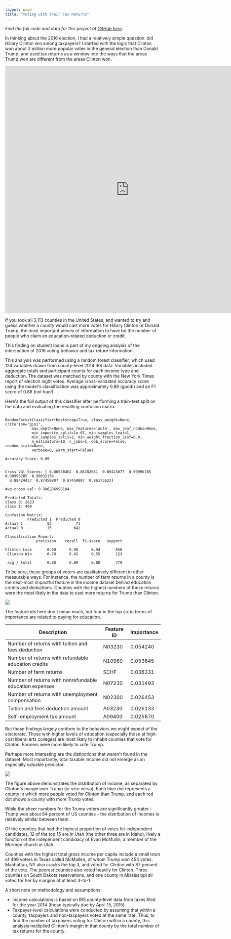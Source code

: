 ```yaml
---
layout: page
title: "Voting with their Tax Returns"
---
```

*Find the full code and data for this project at [GitHub here]().*


In thinking about the 2016 election, I had a relatively simple question: did Hillary Clinton win among taxpayers? I started with the logic that Clinton won about 3 million more popular votes in the general election than Donald Trump, and used tax returns as a window into the ways that the areas Trump won are different from the areas Clinton won.

<iframe width="800" height="800" src="https://public.tableau.com/views/Clinton-TrumpMarginbyCounty/Story1?:embed=y&:display_count=yes" frameborder="0" allowfullscreen></iframe>

If you took all 3,113 counties in the United States, and wanted to try and guess whether a county would cast more votes for Hillary Clinton or Donald Trump, the most important pieces of information to have be the number of people who claim an education-related deduction or credit.

This finding on student loans is part of my ongoing analysis of the intersection of 2016 voting behavior and tax return information.

This analysis was performed using a random forest classifier, which used 124 variables drawn from county-level 2014 IRS data. Variables included aggregate totals and participant counts for each income type and deduction. The dataset was matched by county with the New York Times report of election night votes. Average cross-validated accuracy score using the model's classification was approximately 0.89 (good!) and an F1 score of 0.88 (not bad!).   

Here's the full output of this classifier after performing a train-test split on the data and evaluating the resulting confusion matrix.
```

RandomForestClassifier(bootstrap=True, class_weight=None, criterion='gini',
            max_depth=None, max_features='auto', max_leaf_nodes=None,
            min_impurity_split=1e-07, min_samples_leaf=1,
            min_samples_split=2, min_weight_fraction_leaf=0.0,
            n_estimators=10, n_jobs=1, oob_score=False, random_state=None,
            verbose=0, warm_start=False)

Accuracy Score:	0.89


Cross Val Scores: [ 0.86538462  0.88782051  0.89423077  0.90996785  0.90996785  0.90032154
  0.88424437  0.87459807  0.87459807  0.86173633]

Avg cross val: 0.886286998104

Predicted Totals:
class 0: 2623
class 1: 490

Confusion Matrix:
          Predicted 1  Predicted 0
Actual 1           52           71
Actual 0           15          641

Classification Report:
              precision    recall  f1-score   support

Clinton Lose       0.90      0.98      0.94       656
 Clinton Win       0.78      0.42      0.55       123

 avg / total       0.88      0.89      0.88       779

```


To be sure, these groups of voters are qualitatively different in other measurable ways. For instance, the number of farm returns in a county is the next-most impactful feature in the income dataset behind education credits and deductions. Counties with the highest numbers of these returns were the most likely in the data to cast more returns for Trump than Clinton.

![](https://raw.githubusercontent.com/austinbrian/blog/master/images/clinton_feature_importances_bar.png)

The feature ids here don't mean much, but four in the top six in terms of importance are related to paying for education.

Description | Feature ID | Importance|
----|----|----|
Number of returns with tuition and fees deduction| N03230 | 0.054240
Number of returns with refundable education credits | N10960| 0.053645
Number of farm returns | SCHF| 0.038331
Number of returns with nonrefundable education expenses | N07230 | 0.031493
Number of returns with unemployment compensation | N02300 | 0.026453
Tuition and fees deduction amount | A03230 | 0.026133
Self-employment tax amount | A09400 | 0.025870

But these findings largely conform to the behaviors we might expect of the electorate. Those with higher levels of education (especially those at high-cost liberal arts colleges) are most likely to inhabit counties that vote for Clinton. Farmers were more likely to vote Trump.

Perhaps more interesting are the distinctions that weren't found in the dataset. Most importantly, total taxable income did not emerge as an especially valuable predictor.   


![](https://raw.githubusercontent.com/austinbrian/blog/master/images/agi_pp_vs_clinton.png)
<br>

The figure above demonstrates the distribution of income, as separated by Clinton's margin over Trump (or vice versa). Each blue dot represents a county in which more people voted for Clinton than Trump, and each red dot shows a county with more Trump votes.

While the sheer numbers for the Trump voters are significantly greater - Trump won about 84 percent of US counties - the distribution of incomes is relatively similar between them.

Of the counties that had the highest proportion of votes for independent candidates, 12 of the top 15 are in Utah (the other three are in Idaho), likely a function of the independent candidacy of Evan McMullin, a member of the Mormon church in Utah.

Counties with the highest total gross income per capita include a small town of 499 voters in Texas called McMullen, of whom Trump won 454 votes. Manhattan, NY also cracks the top 3, and voted for Clinton with 87 percent of the vote.
The poorest counties also voted heavily for Clinton. Three counties on South Dakota reservations, and one county in Mississippi all voted for her by margins of at least 3-to-1.



A short note on methodology and assumptions:

* Income calculations is based on IRS county-level data from taxes filed for the year 2014 (those typically due by April 15, 2015).
* Taxpayer-level calculations were conducted by assuming that within a county, taxpayers and non-taxpayers voted at the same rate. Thus, to find the number of taxpayers voting for Clinton within a county, this analysis multiplied Clinton’s margin in that county by the total number of tax returns for the county.

